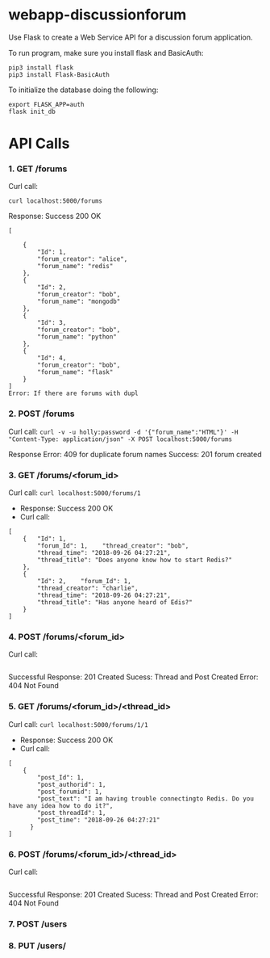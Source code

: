 # webapp-discussionforum

Use Flask to create a Web Service API for a discussion forum application.

To run program, make sure you install flask and BasicAuth:
```
pip3 install flask
pip3 install Flask-BasicAuth
```
To initialize the database doing the following:
```
export FLASK_APP=auth
flask init_db
```


# API Calls

### 1. GET /forums
Curl call:
```
curl localhost:5000/forums
```
Response: Success 200 OK
```
[
	
	{
		"Id": 1,
		"forum_creator": "alice",
		"forum_name": "redis"
	},
	{
		"Id": 2,
		"forum_creator": "bob",
		"forum_name": "mongodb"
	},
	{
		"Id": 3,
		"forum_creator": "bob",
		"forum_name": "python"
	},
	{
		"Id": 4,
		"forum_creator": "bob",
		"forum_name": "flask"
	}
]
Error: If there are forums with dupl
```
### 2. POST /forums
Curl call: 
```curl -v -u holly:password -d '{"forum_name":"HTML"}' -H "Content-Type: application/json" -X POST localhost:5000/forums```

Response
Error: 409 for duplicate forum names
Success: 201 forum created

### 3.  GET /forums/<forum_id>
Curl call: 
```curl localhost:5000/forums/1```
+ Response: Success 200 OK
+ Curl call: 
```
[
	{   "Id": 1,
	    "forum_Id": 1,    "thread_creator": "bob",
	    "thread_time": "2018-09-26 04:27:21",
	    "thread_title": "Does anyone know how to start Redis?"  
	},
	{
	    "Id": 2,    "forum_Id": 1,
	    "thread_creator": "charlie",
	    "thread_time": "2018-09-26 04:27:21",    
	    "thread_title": "Has anyone heard of Edis?"
	}
]
```
### 4.  POST /forums/<forum_id>
Curl call: 
```curl -v -u holly:password -d '{"thread_title":"Love", "text": "I love you"}' -H "Content-Type: application/json" -X POST localhost:5000/forums/1
```

Successful Response: 201 Created
Sucess: Thread and Post Created
Error: 404 Not Found

### 5.  GET /forums/<forum_id>/<thread_id>
Curl call: 
```curl localhost:5000/forums/1/1```
+ Response: Success 200 OK
+ Curl call: 
```
[
	{
	    "post_Id": 1,   
	    "post_authorid": 1,
	    "post_forumid": 1,
	    "post_text": "I am having trouble connectingto Redis. Do you have any idea how to do it?",
	    "post_threadId": 1,
	    "post_time": "2018-09-26 04:27:21"
	  }
]
```
### 6. POST /forums/<forum_id>/<thread_id>
Curl call: 
```curl -v -u holly:password -d '{"thread_title":"Love", "text": "I love you"}' -H "Content-Type: application/json" -X POST localhost:5000/forums/1
```

Successful Response: 201 Created
Sucess: Thread and Post Created
Error: 404 Not Found

### 7. POST /users

### 8. PUT /users/<username>

